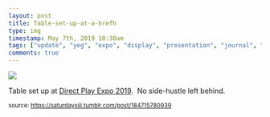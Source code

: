 ```yaml
---
layout: post
title: Table-set-up-at-a-hrefh
type: img
timestamp: May 7th, 2019 10:30am
tags: ["update", "yeg", "expo", "display", "presentation", "journal", "showcase"]
comments: true
---
```

<img src="https://saturdayxiii.github.io/media/184715780939.jpg"/>

Table set up at <a href="https://www.direct-play.com/portfolio/direct-play-expo-spring-2019-2/" target="_blank">Direct Play Expo 2019</a>.  No side-hustle left behind.
 
  
<small>source: https://saturdayxiii.tumblr.com/post/184715780939</small>